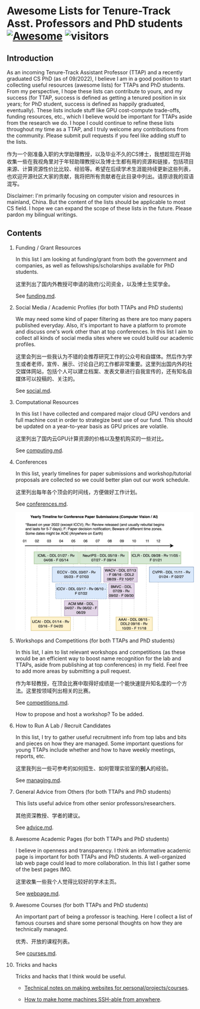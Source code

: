 # Awesome Lists for Tenure-Track Asst. Professors and PhD students [![Awesome](https://awesome.re/badge.svg)](https://awesome.re) ![visitors](https://visitor-badge.glitch.me/badge?page_id=JunweiLiang.awesome_lists)

## Introduction

As an incoming Tenure-Track Assistant Professor (TTAP) and a recently graduated CS PhD (as of 09/2022), I believe I am in a good position to start collecting useful resources (awesome lists) for TTAPs and PhD students. From my perspective, I hope these lists can contribute to yours, and my success (for TTAP, success is defined as getting a tenured position in six years; for PhD student, success is defined as happily graduated, eventually). These lists include stuff like GPU cost-compute trade-offs, funding resources, etc., which I believe would be important for TTAPs aside from the research we do. I hope I could continue to refine these lists throughout my time as a TTAP, and I truly welcome any contributions from the community. Please submit pull requests if you feel like adding stuff to the lists.

作为一个刚准备入职的大学助理教授，以及毕业不久的CS博士，我想趁现在开始收集一些在我视角里对于年轻助理教授以及博士生都有用的资源和链接，包括项目来源、计算资源性价比比较、经验等。希望在后续学术生涯能持续更新这些列表，也欢迎开源社区大家的贡献，我将把所有贡献者在此目录中列出。请原谅我的双语混写。

Disclaimer: I'm primarily focusing on computer vision and resources in mainland, China. But the content of the lists should be applicable to most CS field. I hope we can expand the scope of these lists in the future. Please pardon my bilingual writings.


## Contents

1. Funding / Grant Resources

    In this list I am looking at funding/grant from both the government and companies, as well as fellowships/scholarships available for PhD students.

    这里列出了国内外教授可申请的政府/公司资金，以及博士生奖学金。

    See [funding.md](./funding.md).

2. Social Media / Academic Profiles (for both TTAPs and PhD students)

    We may need some kind of paper filtering as there are too many papers published everyday. Also, it's important to have a platform to promote and discuss one's work other than at top conferences. In this list I aim to collect all kinds of social media sites where we could build our academic profiles.

    这里会列出一些我认为不错的会推荐研究工作的公众号和自媒体。然后作为学生或者老师，宣传、展示、讨论自己的工作都非常重要。这里列出国内外的社交媒体网站，包括个人可以建立档案、发表文章进行自我宣传的，还有知名自媒体可以投稿的、关注的。

    See [social.md](./social.md).

3. Computational Resources

    In this list I have collected and compared major cloud GPU vendors and full machine cost in order to strategize best use of our fund. This should be updated on a year-to-year basis as GPU prices are volatile.

    这里列出了国内云GPU计算资源的价格以及整机购买的一些对比。

    See [computing.md](./computing.md).


4. Conferences

    In this list, yearly timelines for paper submissions and workshop/tutorial proposals are collected so we could
    better plan out our work schedule.

    这里列出每年各个顶会的时间线，方便做好工作计划。

    See [conferences.md](./conferences.md).

    <img style="width: 500px" src="./pics/conference_timeline_cv_ai.jpg"></img>


5. Workshops and Competitions (for both TTAPs and PhD students)

    In this list, I aim to list relevant workshops and competitions (as these would be an efficient way to boost name recognition for the lab and TTAPs, aside from publishing at top conferences) in my field. Feel free to add more areas by submitting a pull request.
    
    作为年轻教授，在顶会比赛中取得好成绩是一个能快速提升知名度的一个方法。这里按领域列出相关的比赛。
    
    See [competitions.md](./competitions.md).

    How to propose and host a workshop? To be added.

6. How to Run A Lab / Recruit Candidates

    In this list, I try to gather useful recruitment info from top labs and bits and pieces on how they are managed. Some important questions for young TTAPs include whether and how to have weekly meetings, reports, etc.
    
    这里我列出一些可参考的如何招生、如何管理实验室的**别人**的经验。
    
    See [managing.md](./managing.md).
    

7. General Advice from Others (for both TTAPs and PhD students)

    This lists useful advice from other senior professors/researchers.
    
    其他资深教授、学者的建议。
    
    See [advice.md](./advice.md).

8. Awesome Academic Pages (for both TTAPs and PhD students)

    I believe in openness and transparency. I think an informative academic page is important for both TTAPs and PhD students. A well-organized lab web page could lead to more collaboration. In this list I gather some of the best pages IMO.
    
    这里收集一些我个人觉得比较好的学术主页。
    
    See [webpage.md](./webpage.md).

    
9. Awesome Courses (for both TTAPs and PhD students)

    An important part of being a professor is teaching. Here I collect a list of famous courses and share some personal thoughts on how they are technically managed.
    
    优秀、开放的课程列表。
    
    See [courses.md](./courses.md).

10. Tricks and hacks

    Tricks and hacks that I think would be useful.

    + [Technical notes on making websites for personal/projects/courses](https://github.com/JunweiLiang/junweiliang.github.io/blob/master/note.md).

    + [How to make home machines SSH-able from anywhere](./junwei_notes/server_ssh_anywhere.md).

